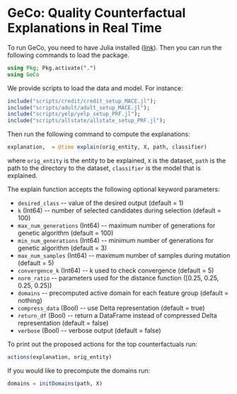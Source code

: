 # GeCo: Quality Counterfactual Explanations in Real Time

To run GeCo, you need to have Julia installed ([link](https://julialang.org/downloads/)). Then you can run the following commands to load the package.

```Julia
using Pkg; Pkg.activate(".")
using GeCo
```

We provide scripts to load the data and model. For instance:
```Julia
include("scripts/credit/credit_setup_MACE.jl");
include("scripts/adult/adult_setup_MACE.jl");
include("scripts/yelp/yelp_setup_PRF.jl");
include("scripts/allstate/allstate_setup_PRF.jl");
```

Then run the following command to compute the explanations:
```Julia
explanation,  = @time explain(orig_entity, X, path, classifier)
```
where `orig_entity` is the entity to be explained, `X` is the dataset, `path` is the path to the directory to the dataset, `classifier` is the model that is explained.

The explain function accepts the following optional keyword parameters:
* `desired_class` -- value of the desired output (default = 1)
* `k` (Int64) -- number of selected candidates during selection (default = 100)
* `max_num_generations` (Int64) -- maximum number of generations for genetic algorithm (default = 100)
* `min_num_generations` (Int64) -- minimum number of generations for genetic algorithm (default = 3)
* `max_num_samples` (Int64) -- maximum number of samples during mutation (default = 5)
* `convergence_k` (Int64) -- k used to check convergence (default = 5)
* `norm_ratio` -- parameters used for the distance function ([0.25, 0.25, 0.25, 0.25])
* `domains` -- precomputed active domain for each feature group (default = nothing)
* `compress_data` (Bool) -- use Delta representation (default = true)
* `return_df` (Bool) -- return a DataFrame instead of compressed Delta representation (default = false)
* `verbose` (Bool) -- verbose output (default = false)

To print out the proposed actions for the top counterfactuals run:
```Julia
actions(explanation, orig_entity)
```

If you would like to precompute the domains run:
```Julia
domains = initDomains(path, X)
```
